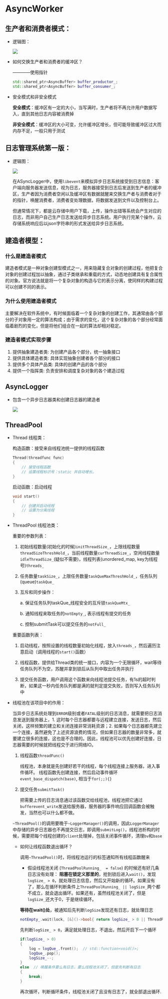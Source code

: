# AsyncWorker
## 生产者和消费者模式：
- 逻辑图：

    ![](img/AsyncWorker.png)

- 如何交换生产者和消费者的缓冲区？

    ————使用指针

    ```cpp
    std::shared_ptr<AsyncBuffer> buffer_productor_;
    std::shared_ptr<AsyncBuffer> buffer_consumer_;
    ```
    
- 安全模式和非安全模式

    **安全模式**：缓冲区有一定的大小，当写满时，生产者将不再允许用户数据写入，直到其他日志内容被消费掉

    **非安全模式**：缓冲区的大小可变，允许缓冲区增长，但可能导致缓冲区过大而内存不足，一般只用于测试

    

## 日志管理系统第一版：
- 逻辑图：

    ![](img/process1.png)

    在ASyncLogger中，使用`libevent`来模拟异步日志系统接受到日志信息：客户端向服务器发送信息，视为日志，服务器接受到日志后发送到生产者的缓冲区，生产者因为消费者空闲以及缓冲区有数据就醒来交换生产者与消费者对于的指针，唤醒消费者，消费者变处理数据，将数据发送到文件以及控制台上。
    
    但通常情况下，都是云存储中用户下载，上传，操作出错等系统会产生对应的日志，而非用户自己生产日志发送给异步日志系统。用户执行完某个操作，云存储系统响应后以json字符串的形式发送给异步日志系统。


## 建造者模型：
### 什么是建造者模式
建造者模式是一种对象创建型模式之一，用来隐藏复合对象的创建过程，他把复合对象的创建过程加以抽象，通过子类继承和重载的方式，动态地创建具有复合属性的对象。官方说法就是将一个复杂对象的构造与它的表示分离，使同样的构建过程可以创建不同的表示。

### 为什么使用建造者模式
主要解决在软件系统中，有时候面临着一个复杂对象的创建工作，其通常由各个部分的子对象用一定的算法构成；由于需求的变化，这个复杂对象的各个部分经常面临着剧烈的变化，但是将他们组合在一起的算法却相对稳定。

### 建造者模式实现步骤
1. 提供抽象建造者类: 为创建产品各个部分，统一抽象接口
2. 提供具体建造者类: 具体实现抽象创建者各个部分的接口
3. 提供多个具体产品类: 具体的创建产品的各个部分
4. 提供一个指挥类: 负责安排和调度复杂对象的各个建造过程


## AsyncLogger
- 包含一个异步日志器类和创建日志器的建造者

    ![](img/建造者模式.drawio.png)


## ThreadPool
- Thread 线程类：

    构造函数：接受来自线程池统一提供的线程函数
    ```cpp
    Thread(threadfunc func)
    {
        // 接受线程函数
        // 设置线程标识号：static 并自动增长。
    }
    ```

    启动函数：启动线程
    ```cpp
    void start()
    {
        // 创建并启动线程
        // 设置为分离线程
    }
    ```

- ThreadPool 线程池类：

    重要的参数列表：
        
    1. 初始线程数量(初始化的时候)`initThreadSize_`，上限线程数量`threadSizeThreshHold_`，当前线程数量`curThreadSize_`，空闲线程数量`idleThreadSize_`(疑似不需要)，线程列表(unordered_map, key为线程号)`threads_`
    2. 任务数量`taskSize_`，上限任务数量`taskQueMaxThreshHold_`，任务队列(queue)`taskQue_`
    3. 互斥和同步操作：
        
        a. 保证任务队列taskQue_线程安全的互斥锁`taskQueMtx_`
        
        b. 通知线程来取任务的`notEmpty_`, 表示线程有提交的任务

        c. 控制submitTask可以提交任务的`notFull_` 

    
    重要函数列表：
    1. 启动线程，按照设置的线程数量初始化线程，放入`threads_`，然后遍历注意启动（调用线程的`start()`函数）

    2. 线程函数，提供给Thread类的统一接口，内容为一个无限循环，wait等待任务队列不为空，苏醒并拿到锁后从队列中取出任务并执行

    3. 提交任务函数，用户调用这个函数来向线程池提交任务，有1s的超时判断，如果这一秒内任务队列都是满的就判定提交失败，否则写入任务队列中


- 线程池在该项目中的作用：

    当异步日志系统处理到`ERROR`级别或者`FATAL`级别的日志消息，就需要把日志消息发送到服务器上，1. 这时每个日志器都要与远程建立连接，发送日志，然后关闭，这样频繁的建立和关闭连接非常消耗资源；2. 如果每个日志器都先建立一个连接，虽然避免了上述资源浪费的情况，但如果日志器的数量非常多，就要建立很多的连接，这也是不合理的。因此，线程池可以优先创建好连接，日志器需要的时候就把线程交于进行网络IO。

    1. 线程函数`threadFunc()`

        线程池，本身就是先创建好若干的线程，每个线程连接上服务器，进入事件循环。
        线程函数先创建连接，然后启动事件循环`event_base_dispatch(base)`, 相当于`for(;;){}`
        

    2. 提交任务`submitTask()`

        把需要上传的日志消息通过该函数交给线程池，线程池把它通过`bufferevent_write`发送给服务器，服务器的事件响应回调函数会被触发，当然也可以什么都不做。

    `~ThreadPool()`的调用要晚于`~LoggerManager()`的调用，因此`LoggerManager`中存储的异步日志器也不再提交日志，即调用`submitLog()`，线程池析构的时候，需要把每个线程创建的`client`处理掉，包括关闭事件循环，清理`bv`和`base`

    - 如何让线程函数退出循环？

        调用`~ThreadPool()`时，将线程池运行的标签通知所有线程函数醒来


        - 假设线程池关闭 (`ThreadPoolRunning_  = false`) 的时候还有好几条日志没有处理：
        **阻塞在锁定义那里的**，抢到锁后进入`wait()`，发现`logSize_ > 0`，就处理日志信息，然后又开始新的循环。如果没有了，那么在循环判断条件上`ThreadPoolRunning_ || logSize_`两个都不成立，就会退出循环。如果还有，虽然线程池关闭了，但是`logSize_`还大于0，于是继续循环。

        **等待在wait()处**，被通知后先判断`logSize`发现还有日志，就处理日志
        ```cpp
        notEmpty_.wait(lock, [&]()->bool{ return logSize_ > 0 || ThreadPoolRunning_ == false; });
        ```

        先判断`logSize_ > 0`，满足就处理日志，不退出，然后开启下一个循环
        ```cpp
        if(logSize_ > 0)
        {
            log = logQue_.front();  // std::function<void()>;
            logQue_.pop();
            logSize_--;
        }
        else  // 唤醒条件要么有日志，要么线程池关闭了，但是先判断有日志
        { 
            break;
        }
        ```
        再次循环，判断循环条件，线程池关闭了且没有日志了，就全部退出循环.

    

